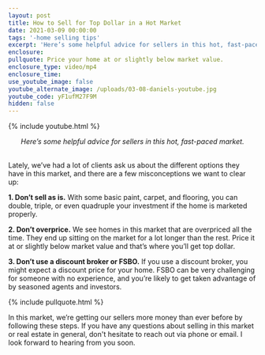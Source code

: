 ```yaml
---
layout: post
title: How to Sell for Top Dollar in a Hot Market
date: 2021-03-09 00:00:00
tags: '-home selling tips'
excerpt: 'Here’s some helpful advice for sellers in this hot, fast-paced market.'
enclosure:
pullquote: Price your home at or slightly below market value.
enclosure_type: video/mp4
enclosure_time:
use_youtube_image: false
youtube_alternate_image: /uploads/03-08-daniels-youtube.jpg
youtube_code: yF1ufM27F9M
hidden: false
---
```

{% include youtube.html %}

<center><em>Here&rsquo;s some helpful advice for sellers in this hot, fast-paced market.</em></center>

<br>Lately, we’ve had a lot of clients ask us about the different options they have in this market, and there are a few misconceptions we want to clear up:

**1\. Don’t sell as is.** With some basic paint, carpet, and flooring, you can double, triple, or even quadruple your investment if the home is marketed properly.

**2\. Don’t overprice.** We see homes in this market that are overpriced all the time. They end up sitting on the market for a lot longer than the rest. Price it at or slightly below market value and that’s where you’ll get top dollar.

**3\. Don’t use a discount broker or FSBO.** If you use a discount broker, you might expect a discount price for your home. FSBO can be very challenging for someone with no experience, and you’re likely to get taken advantage of by seasoned agents and investors.

{% include pullquote.html %}

In this market, we’re getting our sellers more money than ever before by following these steps. If you have any questions about selling in this market or real estate in general, don't hesitate to reach out via phone or email. I look forward to hearing from you soon.
